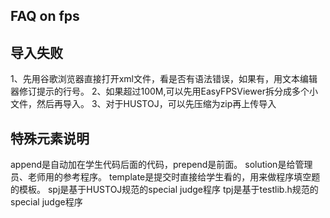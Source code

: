 FAQ on fps
----


导入失败
--
1、先用谷歌浏览器直接打开xml文件，看是否有语法错误，如果有，用文本编辑器修订提示的行号。
2、如果超过100M,可以先用EasyFPSViewer拆分成多个小文件，然后再导入。
3、对于HUSTOJ，可以先压缩为zip再上传导入

特殊元素说明
--
append是自动加在学生代码后面的代码，prepend是前面。
solution是给管理员、老师用的参考程序。
template是提交时直接给学生看的，用来做程序填空题的模板。
spj是基于HUSTOJ规范的special judge程序
tpj是基于testlib.h规范的special judge程序
